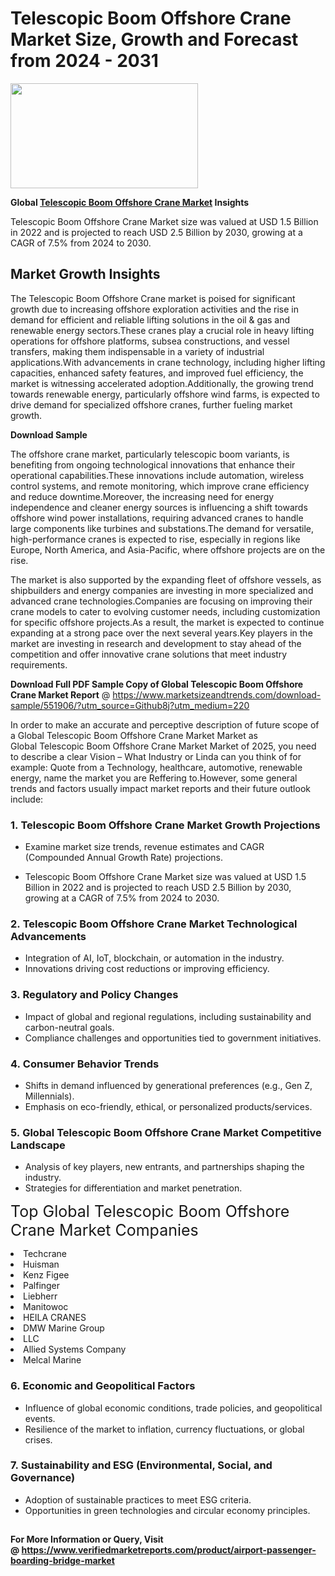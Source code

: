 <H1>Telescopic Boom Offshore Crane Market Size, Growth and Forecast from 2024 - 2031</H1><img class="aligncenter size-medium wp-image-584254" src="https://thirdeyenews.in/wp-content/uploads/2024/09/Global-Market-Research-300x168.jpeg" alt="" width="300" height="168" /><p><strong>Global&nbsp;<a href="https://www.marketsizeandtrends.com/download-sample/551906/?utm_source=Github8j?utm_medium=220">Telescopic Boom Offshore Crane Market</a> Insights</strong></p><p>Telescopic Boom Offshore Crane Market size was valued at USD 1.5 Billion in 2022 and is projected to reach USD 2.5 Billion by 2030, growing at a CAGR of 7.5% from 2024 to 2030.</p><p><h2>Market Growth Insights</h2> <p>The Telescopic Boom Offshore Crane market is poised for significant growth due to increasing offshore exploration activities and the rise in demand for efficient and reliable lifting solutions in the oil & gas and renewable energy sectors.These cranes play a crucial role in heavy lifting operations for offshore platforms, subsea constructions, and vessel transfers, making them indispensable in a variety of industrial applications.With advancements in crane technology, including higher lifting capacities, enhanced safety features, and improved fuel efficiency, the market is witnessing accelerated adoption.Additionally, the growing trend towards renewable energy, particularly offshore wind farms, is expected to drive demand for specialized offshore cranes, further fueling market growth.</p> <p><strong>Download Sample</strong></p> <p>The offshore crane market, particularly telescopic boom variants, is benefiting from ongoing technological innovations that enhance their operational capabilities.These innovations include automation, wireless control systems, and remote monitoring, which improve crane efficiency and reduce downtime.Moreover, the increasing need for energy independence and cleaner energy sources is influencing a shift towards offshore wind power installations, requiring advanced cranes to handle large components like turbines and substations.The demand for versatile, high-performance cranes is expected to rise, especially in regions like Europe, North America, and Asia-Pacific, where offshore projects are on the rise.</p> <p>The market is also supported by the expanding fleet of offshore vessels, as shipbuilders and energy companies are investing in more specialized and advanced crane technologies.Companies are focusing on improving their crane models to cater to evolving customer needs, including customization for specific offshore projects.As a result, the market is expected to continue expanding at a strong pace over the next several years.Key players in the market are investing in research and development to stay ahead of the competition and offer innovative crane solutions that meet industry requirements.</p> <p><span class=""><strong>Download Full PDF Sample Copy of Global Telescopic Boom Offshore Crane Market Report</strong> @ <a href="https://www.marketsizeandtrends.com/download-sample/551906/?utm_source=Github8j?utm_medium=220" target="_blank">https://www.marketsizeandtrends.com/download-sample/551906/?utm_source=Github8j?utm_medium=220</a></span></p><p>In order to make an accurate and perceptive description of future scope of a Global&nbsp;Telescopic Boom Offshore Crane Market Market as Global&nbsp;Telescopic Boom Offshore Crane Market Market of 2025, you need to describe a clear Vision &ndash; What Industry or Linda can you think of for example: Quote from a Technology, healthcare, automotive, renewable energy, name the market you are Reffering to.However, some general trends and factors usually impact market reports and their future outlook include:</p><h3>1.&nbsp;<strong>Telescopic Boom Offshore Crane Market Growth Projections</strong></h3><ul><li>Examine market size trends, revenue estimates and CAGR (Compounded Annual Growth Rate) projections.</li><li><p>Telescopic Boom Offshore Crane Market size was valued at USD 1.5 Billion in 2022 and is projected to reach USD 2.5 Billion by 2030, growing at a CAGR of 7.5% from 2024 to 2030.</p></li></ul><h3>2.&nbsp;<strong>Telescopic Boom Offshore Crane Market Technological Advancements</strong></h3><ul><li>Integration of AI, IoT, blockchain, or automation in the industry.</li><li>Innovations driving cost reductions or improving efficiency.</li></ul><h3>3.&nbsp;<strong>Regulatory and Policy Changes</strong></h3><ul><li>Impact of global and regional regulations, including sustainability and carbon-neutral goals.</li><li>Compliance challenges and opportunities tied to government initiatives.</li></ul><h3>4.&nbsp;<strong>Consumer Behavior Trends</strong></h3><ul><li>Shifts in demand influenced by generational preferences (e.g., Gen Z, Millennials).</li><li>Emphasis on eco-friendly, ethical, or personalized products/services.</li></ul><h3>5.&nbsp;<strong>Global Telescopic Boom Offshore Crane Market Competitive Landscape</strong></h3><ul><li>Analysis of key players, new entrants, and partnerships shaping the industry.</li><li>Strategies for differentiation and market penetration.</li></ul><p data-pm-slice="1 1 []"><span style="color: inherit; font-family: inherit; font-size: 25px;">Top Global Telescopic Boom Offshore Crane Market Companies</span></p><div class="" data-test-id=""><p><li>Techcrane</li><li> Huisman</li><li> Kenz Figee</li><li> Palfinger</li><li> Liebherr</li><li> Manitowoc</li><li> HEILA CRANES</li><li> DMW Marine Group</li><li> LLC</li><li> Allied Systems Company</li><li> Melcal Marine</li></p></div><h3>6.&nbsp;<strong>Economic and Geopolitical Factors</strong></h3><ul><li>Influence of global economic conditions, trade policies, and geopolitical events.</li><li>Resilience of the market to inflation, currency fluctuations, or global crises.</li></ul><h3>7.&nbsp;<strong>Sustainability and ESG (Environmental, Social, and Governance)</strong></h3><ul><li>Adoption of sustainable practices to meet ESG criteria.</li><li>Opportunities in green technologies and circular economy principles.</li></ul><h2><strong style="font-size: 14px;">For More Information or Query, Visit @&nbsp;</strong><a style="background-color: #ffffff; font-size: 14px;" href="https://www.marketsizeandtrends.com/report/telescopic-boom-offshore-crane-market/" target="_blank">https://www.verifiedmarketreports.com/product/airport-passenger-boarding-bridge-market</a></h2>